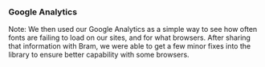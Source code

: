 ### Google Analytics

Note: We then used our Google Analytics as a simple way to see how often fonts are failing to load on our sites, and for what browsers. After sharing that information with Bram, we were able to get a few minor fixes into the library to ensure better capability with some browsers. 
